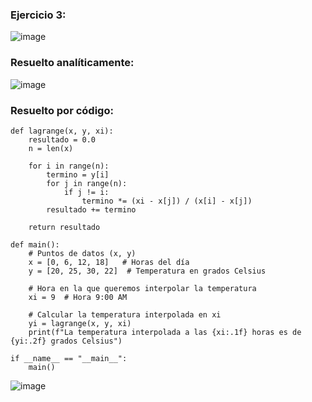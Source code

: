 ### Ejercicio 3:

![image](https://github.com/Jorge11Romero/Metodos-Numericos/assets/147437900/836a34b5-ca7c-4a75-b9c7-f8d4c74d4cc7)

### Resuelto analíticamente:

![image](https://github.com/Jorge11Romero/Metodos-Numericos/assets/147437900/b4f4ccd7-f3fb-400a-ab24-ecc56e1f43db)

### Resuelto por código:

    def lagrange(x, y, xi):
        resultado = 0.0
        n = len(x)
    
        for i in range(n):
            termino = y[i]
            for j in range(n):
                if j != i:
                    termino *= (xi - x[j]) / (x[i] - x[j])
            resultado += termino
    
        return resultado
    
    def main():
        # Puntos de datos (x, y)
        x = [0, 6, 12, 18]   # Horas del día
        y = [20, 25, 30, 22]  # Temperatura en grados Celsius
    
        # Hora en la que queremos interpolar la temperatura
        xi = 9  # Hora 9:00 AM
    
        # Calcular la temperatura interpolada en xi
        yi = lagrange(x, y, xi)
        print(f"La temperatura interpolada a las {xi:.1f} horas es de {yi:.2f} grados Celsius")
    
    if __name__ == "__main__":
        main()

![image](https://github.com/Jorge11Romero/Metodos-Numericos/assets/147437900/210975d7-df05-48e5-bffc-8bc45a36b2d7)
